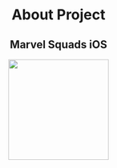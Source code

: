 <h1 align="center">About Project</h1>
<div id="header" align="center"> 
  <h2> Marvel Squads iOS</h2> 
  <img src="https://i.pinimg.com/736x/33/52/b2/3352b206b07100316ef7fab2e592a914.jpg" height="200"/>
</div>

